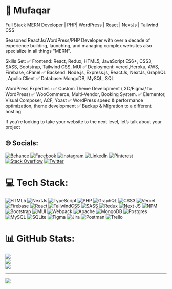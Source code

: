 # 💫 Mufaqar 

Full Stack MERN Developer | PHP| WordPress | React | NextJs | Tailwind CSS

Seasoned ReactJs/WordPress/PHP Developer with over a decade of experience building, launching, and managing complex websites also specialize in all things "MERN".

Skills Set:
✅ Frontend: React, Redux, HTML5, JavaScript ES6+, CSS3, SASS, Bootstrap, Tailwind CSS, MUI
✅ Deployment: vercel,Heroku, AWS, Firebase, cPanel
✅ Backend: Node.js, Express.js, ReactJs, NextJs, GraphQL , Apollo Client
✅ Database: MongoDB, MySQL, SQL 

WordPress Experties :
✅ Custom Theme Development ( XD/Figma/ to WordPress)
✅ WooCommerce, Multi-Vendor, Booking System.
✅ Elementor, Visual Composer, ACF, Yoast
✅ WordPress speed & performance optimization, theme development 
✅ Backup & Migration to a different hosting

If you’re looking to take your website to the next level, let’s talk about your project





## 🌐 Socials:
[![Behance](https://img.shields.io/badge/Behance-1769ff?logo=behance&logoColor=white)](https://behance.net/mufaqar) [![Facebook](https://img.shields.io/badge/Facebook-%231877F2.svg?logo=Facebook&logoColor=white)](https://facebook.com/mufaqar) [![Instagram](https://img.shields.io/badge/Instagram-%23E4405F.svg?logo=Instagram&logoColor=white)](https://instagram.com/mufaqir) [![LinkedIn](https://img.shields.io/badge/LinkedIn-%230077B5.svg?logo=linkedin&logoColor=white)](https://linkedin.com/in/https://www.linkedin.com/in/mufaqar/) [![Pinterest](https://img.shields.io/badge/Pinterest-%23E60023.svg?logo=Pinterest&logoColor=white)](https://pinterest.com/mufaqar) [![Stack Overflow](https://img.shields.io/badge/-Stackoverflow-FE7A16?logo=stack-overflow&logoColor=white)](https://stackoverflow.com/users/1335943) [![Twitter](https://img.shields.io/badge/Twitter-%231DA1F2.svg?logo=Twitter&logoColor=white)](https://twitter.com/mufaqar) 

# 💻 Tech Stack:
![HTML5](https://img.shields.io/badge/html5-%23E34F26.svg?style=for-the-badge&logo=html5&logoColor=white) ![NextJs](https://img.shields.io/badge/Solidity-%23363636.svg?style=for-the-badge&logo=solidity&logoColor=white) ![TypeScript](https://img.shields.io/badge/typescript-%23007ACC.svg?style=for-the-badge&logo=typescript&logoColor=white) ![PHP](https://img.shields.io/badge/php-%23777BB4.svg?style=for-the-badge&logo=php&logoColor=white) ![GraphQL](https://img.shields.io/badge/-GraphQL-E10098?style=for-the-badge&logo=graphql&logoColor=white) ![CSS3](https://img.shields.io/badge/css3-%231572B6.svg?style=for-the-badge&logo=css3&logoColor=white) ![Vercel](https://img.shields.io/badge/vercel-%23000000.svg?style=for-the-badge&logo=vercel&logoColor=white) ![Firebase](https://img.shields.io/badge/firebase-%23039BE5.svg?style=for-the-badge&logo=firebase) ![React](https://img.shields.io/badge/react-%2320232a.svg?style=for-the-badge&logo=react&logoColor=%2361DAFB) ![TailwindCSS](https://img.shields.io/badge/tailwindcss-%2338B2AC.svg?style=for-the-badge&logo=tailwind-css&logoColor=white) ![SASS](https://img.shields.io/badge/SASS-hotpink.svg?style=for-the-badge&logo=SASS&logoColor=white) ![Redux](https://img.shields.io/badge/redux-%23593d88.svg?style=for-the-badge&logo=redux&logoColor=white) ![Next JS](https://img.shields.io/badge/Next-black?style=for-the-badge&logo=next.js&logoColor=white) ![NPM](https://img.shields.io/badge/NPM-%23000000.svg?style=for-the-badge&logo=npm&logoColor=white) ![Bootstrap](https://img.shields.io/badge/bootstrap-%23563D7C.svg?style=for-the-badge&logo=bootstrap&logoColor=white) ![MUI](https://img.shields.io/badge/MUI-%230081CB.svg?style=for-the-badge&logo=material-ui&logoColor=white) ![Webpack](https://img.shields.io/badge/webpack-%238DD6F9.svg?style=for-the-badge&logo=webpack&logoColor=black) ![Apache](https://img.shields.io/badge/apache-%23D42029.svg?style=for-the-badge&logo=apache&logoColor=white) ![MongoDB](https://img.shields.io/badge/MongoDB-%234ea94b.svg?style=for-the-badge&logo=mongodb&logoColor=white) ![Postgres](https://img.shields.io/badge/postgres-%23316192.svg?style=for-the-badge&logo=postgresql&logoColor=white) ![MySQL](https://img.shields.io/badge/mysql-%2300f.svg?style=for-the-badge&logo=mysql&logoColor=white) ![SQLite](https://img.shields.io/badge/sqlite-%2307405e.svg?style=for-the-badge&logo=sqlite&logoColor=white) 	![Figma](https://img.shields.io/badge/figma-%23F24E1E.svg?style=for-the-badge&logo=figma&logoColor=white) ![Jira](https://img.shields.io/badge/jira-%230A0FFF.svg?style=for-the-badge&logo=jira&logoColor=white) ![Postman](https://img.shields.io/badge/Postman-FF6C37?style=for-the-badge&logo=postman&logoColor=white) ![Trello](https://img.shields.io/badge/Trello-%23026AA7.svg?style=for-the-badge&logo=Trello&logoColor=white)
# 📊 GitHub Stats:
![](https://github-readme-stats.vercel.app/api?username=Mufaqar&theme=dark&hide_border=false&include_all_commits=true&count_private=true)<br/>
![](https://github-readme-streak-stats.herokuapp.com/?user=Mufaqar&theme=dark&hide_border=false)<br/>
![](https://github-readme-stats.vercel.app/api/top-langs/?username=Mufaqar&theme=dark&hide_border=false&include_all_commits=true&count_private=true&layout=compact)

---
[![](https://visitcount.itsvg.in/api?id=Mufaqar&icon=0&color=0)](https://visitcount.itsvg.in)
